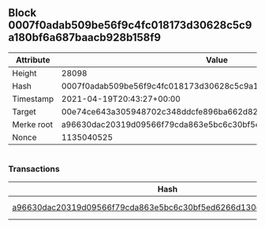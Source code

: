 ## Block 0007f0adab509be56f9c4fc018173d30628c5c9a180bf6a687baacb928b158f9

Attribute | Value
--- | ---
Height | 28098
Hash | 0007f0adab509be56f9c4fc018173d30628c5c9a180bf6a687baacb928b158f9
Timestamp | 2021-04-19T20:43:27+00:00
Target | 00e74ce643a305948702c348ddcfe896ba662d82c1a228faf4ad12250f07334e
Merke root | a96630dac20319d09566f79cda863e5bc6c30bf5ed6266d130cae006c98f858d
Nonce | 1135040525

```

```

### Transactions

Hash | Amount
--- | ---
[a96630dac20319d09566f79cda863e5bc6c30bf5ed6266d130cae006c98f858d](a96630dac20319d09566f79cda863e5bc6c30bf5ed6266d130cae006c98f858d.md) | 10.00000000 SKEPTI 
